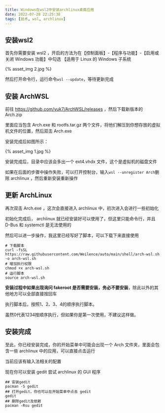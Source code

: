 ```yaml
---
title: Windows在wsl2中安装archlinux桌面应用
date: 2022-07-28 22:25:38
tags: [技术, wsl, archlinux]
---
```


## 安装wsl2

首先你需要安装 wsl2 ，开启的方法为在【控制面板】-【程序与功能】-【启用或关闭 Windows 功能】中勾选 【适用于 Linux 的 Windows 子系统

{% asset_img 2.jpg %}

然后打开命令行，运行命令`wsl --update`，等待更新完成

<!-- more -->

## 安装 ArchWSL

前往 https://github.com/yuk7/ArchWSL/releases ，然后下载新版本的 Arch.zip

里面应当包含 Arch.exe 和 rootfs.tar.gz 两个文件，将他们解压到你想存放的虚拟机文件的位置，然后双击 Arch.exe

安装完成后如图所示：

{% asset_img 1.jpg %}

安装完成后，目录中应该会多出一个 ext4.vhdx 文件，这个是虚拟机的磁盘文件

如果在后面的步骤中操作失败，可以打开控制台，输入`wsl --unregister Arch`删除 archlinux ，然后重新安装重新操作

## 更新 ArchLinux

再次双击 Arch.exe ，这次会直接进入 archlinux 中，初次进入会进行一些初始化

初始化完成后， archlinux 就已经安装好可以使用了，但这里只能命令行，并且 D-Bus 和 systemctl 是无法使用的

然后可以进一步操作，我这里已经写好了脚本，可以下载下来直接使用

```shell
# 下载脚本
curl -fsSL https://raw.githubusercontent.com/Weilence/auto/main/shell/arch-wsl.sh -o arch-wsl.sh
# 增加执行权限
chmod +x arch-wsl.sh
# 运行脚本
source arch-wsl.sh
```

**安装过程中如果出现询问 fakeroot 是否需要安装，务必不要安装**，除此以外的其他地方可以全部直接按回车

执行脚本后，按照1、2、3、4的顺序执行脚本。

虽然0代表1234按顺序执行，但如果你是第一次使用，不建议这样做。

## 安装完成

至此，你已经安装完成，你的开始菜单中可能会出现一个 Arch 文件夹，里面会包含一些 archlinux 中的应用，可以直接点击运行

当前应该有输入法相关的配置

现在你可以安装 gedit 尝试 archlinux 的 GUI 程序
```shell
## 安装gedit
pacman -S gedit
## 打开gedit，你也可以在开始菜单中点击 gedit
gedit
## 删除gedit及依赖
pacman -Rsu gedit
```